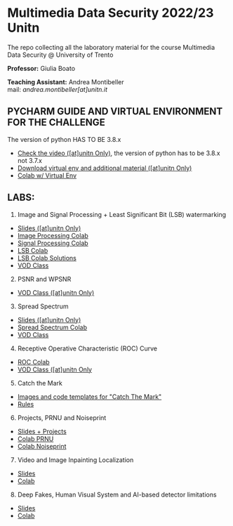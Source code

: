 # Multimedia Data Security 2022/23 Unitn
The repo collecting all the laboratory material for the course Multimedia Data Security @ University of Trento 

**Professor:** Giulia Boato 

**Teaching Assistant:** Andrea Montibeller \
mail: *andrea.montibeller[at]unitn.it*

## PYCHARM GUIDE AND VIRTUAL ENVIRONMENT FOR THE CHALLENGE

The version of python HAS TO BE 3.8.x

- [Check the video ([at]unitn Only)](https://drive.google.com/file/d/1ADs9nbkmzwbzFiUh772tiVFS80jpc-a-/view?usp=sharing), the version of python has to be 3.8.x not 3.7.x
- [Download virtual env and additional material ([at]unitn Only)](https://drive.google.com/file/d/1gA_alYBwSIep2Lho7JxR-_ml6fD7LCDE/view?usp=sharing)
- [Colab w/ Virtual Env](https://colab.research.google.com/drive/1YhUiH3cNRZcGLM9ZYHpoA1iUCe0SfMmw?usp=sharing)

## LABS:

1. Image and Signal Processing + Least Significant Bit (LSB) watermarking 
- [Slides ([at]unitn Only)](https://drive.google.com/file/d/1qT_QM2nx6quwzqUY5TTeHKTW94xz1kcZ/view?usp=sharing) 
- [Image Processing Colab](https://drive.google.com/file/d/1EKHJZQxmu1tgkos8ueDf1X-sXJRUdWaE/view?usp=sharing) 
- [Signal Processing Colab](https://drive.google.com/file/d/1Yq4XmY7fjfvTlU9FdWYO14swL0bUjESH/view?usp=sharing) 
- [LSB Colab](https://drive.google.com/file/d/1Kx9k32m1hVwisHlntZYS1loGp9GbLAza/view?usp=sharing) 
- [LSB Colab Solutions](https://drive.google.com/file/d/1eIrPuLPGcLidc7Y6VI-9-MZgk5ydNEuK/view?usp=sharing) 
- [VOD Class](https://drive.google.com/file/d/1GPIkS7A0zf8LlSLblHz48u-hnDknVxK-/view?usp=sharing) 
<!---[YouTube Video Resume]()--->

2. PSNR and WPSNR
- [VOD Class ([at]unitn Only)](https://drive.google.com/file/d/11UrowVwREz_bJhoPvkHb_DVY7pu47IBy/view?usp=sharing) 


3. Spread Spectrum 
- [Slides ([at]unitn Only)](https://docs.google.com/presentation/d/1r-w3e0BdvOVcHggXO84Q6V_ESbuZUeJVV-Uphx4BXCo/edit#slide=id.g1397761b547_0_241) 
- [Spread Spectrum Colab](https://drive.google.com/file/d/1d8yDoisy2gw7WslN2MOf26A1w78Fld4U/view?usp=sharing) 
- [VOD Class](https://drive.google.com/file/d/1i3xKS9VUNhzXAI6d7Whj_eqsiT9QnUzt/view?usp=sharing) 
<!---[YouTube Video Resume]()--->

4. Receptive Operative Characteristic (ROC) Curve
- [ROC Colab](https://colab.research.google.com/drive/1r75Mg56ePs1bZpZAMVNQztDKfaLrT14Z?usp=sharing)
- [VOD Class ([at]unitn Only](https://drive.google.com/file/d/1wbhCK8885J7Gms1yQjb_5OJI7omBJWBj/view?usp=sharing)

5. Catch the Mark 
- [Images and code templates for "Catch The Mark"](https://drive.google.com/drive/folders/1UIrJlNHg7WeOuo7Dl3YHCKDUxh6A_30L?usp=sharing)
- [Rules](https://drive.google.com/file/d/1SyqEmlz0Fe2CWN_BS2H1SRuIG3tKYh4D/view?usp=sharing)

6. Projects, PRNU and Noiseprint
- [Slides + Projects](https://docs.google.com/presentation/d/14b3_fGzz42e-3JEEETHd--ZnVauVfms1xugkS6uHKx0/edit?usp=sharing)
- [Colab PRNU](https://colab.research.google.com/drive/1ASAYUA6-SjrQ8M3aCWJ1nRWyPeCC2iSM?usp=sharing)
- [Colab Noiseprint](https://colab.research.google.com/drive/1_yKO94ENd4Cbsxu2FO8eTI5UjnQ6Su4j?usp=sharing)

7. Video and Image Inpainting Localization
- [Slides](https://docs.google.com/presentation/d/1SjfpPvoLVlBY_DjgXyzEX0Nx8MHvExIbIP02y7cjTw0/edit?usp=share_link)
- [Colab](https://colab.research.google.com/drive/16LZNdmE1jwQmSt5zk0hciq1Yl-rpihiZ?usp=share_link)

8. Deep Fakes, Human Visual System and AI-based detector limitations
- [Slides]() <!---(https://docs.google.com/presentation/d/13IMLrW3gvrUVmEsrPzHwAQRvJXGvcwzlFIvLhcuYoCo/edit?usp=sharing)-->
- [Colab]() <!---(https://colab.research.google.com/drive/1PfKiTPuTbSlT_KCq7SwOQuIARH5Z9y1l?usp=sharing)-->

